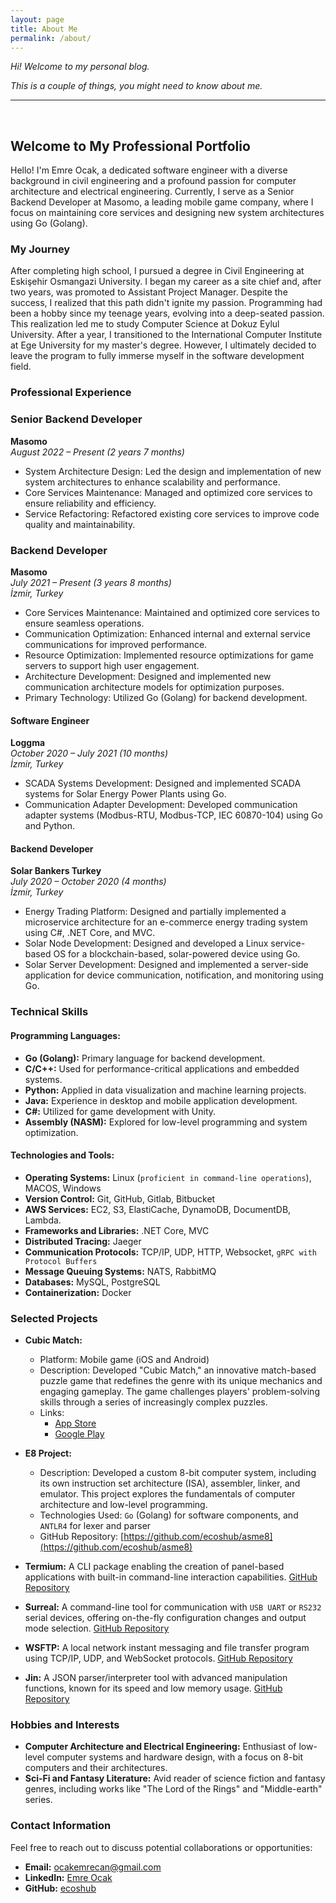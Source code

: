 ```yaml
---
layout: page
title: About Me
permalink: /about/
---
```


_Hi! Welcome to my personal blog._

_This is a couple of things, you might need to know about me._

---

<br>


## Welcome to My Professional Portfolio

Hello! I'm Emre Ocak, a dedicated software engineer with a diverse background in civil engineering and a profound passion for computer architecture and electrical engineering. Currently, I serve as a Senior Backend Developer at Masomo, a leading mobile game company, where I focus on maintaining core services and designing new system architectures using Go (Golang).

### My Journey

After completing high school, I pursued a degree in Civil Engineering at Eskişehir Osmangazi University. I began my career as a site chief and, after two years, was promoted to Assistant Project Manager. Despite the success, I realized that this path didn't ignite my passion. Programming had been a hobby since my teenage years, evolving into a deep-seated passion. This realization led me to study Computer Science at Dokuz Eylul University. After a year, I transitioned to the International Computer Institute at Ege University for my master's degree. However, I ultimately decided to leave the program to fully immerse myself in the software development field.

### Professional Experience

### Senior Backend Developer
**Masomo**  
*August 2022 – Present (2 years 7 months)*

- System Architecture Design: Led the design and implementation of new system architectures to enhance scalability and performance.
- Core Services Maintenance: Managed and optimized core services to ensure reliability and efficiency.
- Service Refactoring: Refactored existing core services to improve code quality and maintainability.

### Backend Developer
**Masomo**  
*July 2021 – Present (3 years 8 months)*  
*İzmir, Turkey*

- Core Services Maintenance: Maintained and optimized core services to ensure seamless operations.
- Communication Optimization: Enhanced internal and external service communications for improved performance.
- Resource Optimization: Implemented resource optimizations for game servers to support high user engagement.
- Architecture Development: Designed and implemented new communication architecture models for optimization purposes.
- Primary Technology: Utilized Go (Golang) for backend development.

#### Software Engineer
**Loggma**  
*October 2020 – July 2021 (10 months)*  
*İzmir, Turkey*

- SCADA Systems Development: Designed and implemented SCADA systems for Solar Energy Power Plants using Go.
- Communication Adapter Development: Developed communication adapter systems (Modbus-RTU, Modbus-TCP, IEC 60870-104) using Go and Python.

#### Backend Developer
**Solar Bankers Turkey**  
*July 2020 – October 2020 (4 months)*  
*İzmir, Turkey*

- Energy Trading Platform: Designed and partially implemented a microservice architecture for an e-commerce energy trading system using C#, .NET Core, and MVC.
- Solar Node Development: Designed and developed a Linux service-based OS for a blockchain-based, solar-powered device using Go.
- Solar Server Development: Designed and implemented a server-side application for device communication, notification, and monitoring using Go.


### Technical Skills

#### Programming Languages:

  - **Go (Golang):** Primary language for backend development.
  - **C/C++:** Used for performance-critical applications and embedded systems.
  - **Python:** Applied in data visualization and machine learning projects.
  - **Java:** Experience in desktop and mobile application development.
  - **C#:** Utilized for game development with Unity.
  - **Assembly (NASM):** Explored for low-level programming and system optimization.

#### Technologies and Tools:

  - **Operating Systems:** Linux (`proficient in command-line operations`), MACOS, Windows
  - **Version Control:** Git, GitHub, Gitlab, Bitbucket
  - **AWS Services:** EC2, S3, ElastiCache, DynamoDB, DocumentDB, Lambda.
  - **Frameworks and Libraries:** .NET Core, MVC
  - **Distributed Tracing:** Jaeger
  - **Communication Protocols:** TCP/IP, UDP, HTTP, Websocket, `gRPC with Protocol Buffers`
  - **Message Queuing Systems:** NATS, RabbitMQ
  - **Databases:** MySQL, PostgreSQL
  - **Containerization:** Docker

### Selected Projects

- **Cubic Match:**
  - Platform: Mobile game (iOS and Android)
  - Description: Developed "Cubic Match," an innovative match-based puzzle game that redefines the genre with its unique mechanics and engaging gameplay. The game challenges players' problem-solving skills through a series of increasingly complex puzzles.
  - Links:
    - [App Store](https://apps.apple.com/us/app/cubic-match-puzzle-game/id6733216385)
    - [Google Play](https://play.google.com/store/apps/details?id=com.solitudegames.RubikMatch&hl=en)

- **E8 Project:**
  - Description: Developed a custom 8-bit computer system, including its own instruction set architecture (ISA), assembler, linker, and emulator. This project explores the fundamentals of computer architecture and low-level programming.
  - Technologies Used: `Go` (Golang) for software components, and `ANTLR4` for lexer and parser
  - GitHub Repository: [https://github.com/ecoshub/asme8](https://github.com/ecoshub/asme8)

- **Termium:** A CLI package enabling the creation of panel-based applications with built-in command-line interaction capabilities. [GitHub Repository](https://github.com/ecoshub/termium)

- **Surreal:** A command-line tool for communication with `USB UART` or `RS232` serial devices, offering on-the-fly configuration changes and output mode selection. [GitHub Repository](https://github.com/ecoshub/surreal)

- **WSFTP:** A local network instant messaging and file transfer program using TCP/IP, UDP, and WebSocket protocols. [GitHub Repository](https://github.com/ecoshub/wsftp)

- **Jin:** A JSON parser/interpreter tool with advanced manipulation functions, known for its speed and low memory usage. [GitHub Repository](https://github.com/ecoshub/jin)

### Hobbies and Interests

- **Computer Architecture and Electrical Engineering:** Enthusiast of low-level computer systems and hardware design, with a focus on 8-bit computers and their architectures.
- **Sci-Fi and Fantasy Literature:** Avid reader of science fiction and fantasy genres, including works like "The Lord of the Rings" and "Middle-earth" series.


### Contact Information

Feel free to reach out to discuss potential collaborations or opportunities:

- **Email:** ocakemrecan@gmail.com
- **LinkedIn:** [Emre Ocak](https://www.linkedin.com/in/emre-ocak-9262131ab/)
- **GitHub:** [ecoshub](https://github.com/ecoshub)
